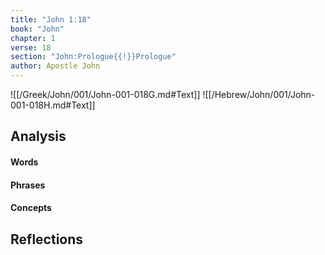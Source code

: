 ```yaml
---
title: "John 1:18"
book: "John"
chapter: 1
verse: 18
section: "John:Prologue{{!}}Prologue"
author: Apostle John
---
```

![[/Greek/John/001/John-001-018G.md#Text]]
![[/Hebrew/John/001/John-001-018H.md#Text]]

## Analysis

#### Words

#### Phrases

#### Concepts

## Reflections
